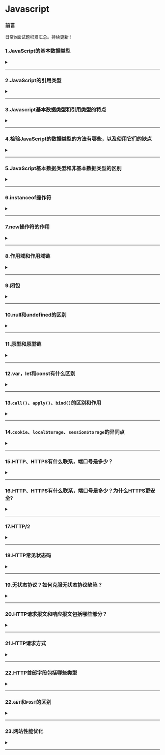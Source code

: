 # Javascript  

### 前言  
日常js面试题积累汇总。持续更新！

### 1.JavaScript的基本数据类型  

<details><summary><b></b></summary>
<p>

#### 答案:   
`Number`、`String`、`Boolean`、`Null`、`Undefined`、`Symbel`（ES6新增）  
Object是JavaScript中所有对象的父对象  
数据封装类对象：`Object`、`Array`、`Boolean`、`Number`、和`String`  
其他对象：`Function`、`Arguments`、`Math`、`Date`、`RegExp`、`Error`  
[js数据类型](https://github.com/yihan12/day-to-day/blob/master/javascript%E7%94%B1%E6%B5%85%E5%85%A5%E6%B7%B1/JavaScript%E6%95%B0%E6%8D%AE%E7%B1%BB%E5%9E%8B.md)  
</p>
</details>  

***

### 2.JavaScript的引用类型  

<details><summary><b></b></summary>
<p>

#### 答案:   
* `Object ` 
* `Function`  
* `Array`  
</p>
</details>  

***

### 3.Javascript基本数据类型和引用类型的特点  

<details><summary><b></b></summary>
<p>

#### 答案:   
1.基本数据类型：值不可变；数据存放在栈区。  
2.引用数据类型：值是可变的；同时保存在栈内存和堆内存。
</p>
</details>  

***

### 4.检验JavaScript的数据类型的方法有哪些，以及使用它们的缺点  

<details><summary><b></b></summary>
<p>

#### 答案:   
* 1.`typeof`：不能判断null和区分Array/Date/RegExp  
* 2.`instanceof`：无法检测null和undefined；未必准确（是否处于处于原型链上的方法不准确）；无法判断字面量方式创建的基本数据类型；    
* 3.`constructor`：无法检测null和undefined；未必准确
* 4.`Object.prototype.toString.call()`：无；全能方法；  
</p>
</details>  

***

### 5.JavaScript基本数据类型和非基本数据类型的区别  

<details><summary><b></b></summary>
<p>

#### 答案:   
* 1.目前JS中有6种基本数据类型：`Undefined`、`Null`、`Boolean`、`Number`、`String`和`Symbel`（ES6新增）。还有一种复杂数据类型----`Object`,`Object`本质上是由一组无序的名值对组成的，`Object`、`Fuction`、`Array`则属于引用类型。  
* 2.基本数据类型是不可变的，而非基本数据类型是可变的。 
* 3.基本数据类型是不可变的，因为一旦它们创建就无法更改。但是非基本数据类型可更改，意味着一旦创建对象，就可以更改它。  
* 4.将基本数据类型与其值进行比较，这意味着如果两个值具有相同的数据类型，并具有相同的值，那么它们是严格相等的。  
* 5.非基本数据类型不与值进行比较。例如，如果两个对象具有相同的属性和值，则它们严格不相等。 
</p>
</details>  

***  

### 6.instanceof操作符  

<details><summary><b></b></summary>
<p>

#### 答案:   
判断对象属于某一个类，回去查找对象的constructor的prototype
</p>
</details>  

***  

### 7.new操作符的作用  

<details><summary><b></b></summary>
<p>

#### 答案:   
* 新生了一个对象  
* 链接到原型(该对象继承该函数的原型，更改了原型链的指向)   
* 绑定this  
* 返回对象  

```javascript
function newCreate(){
  // 创建一个空白对象
  let obj = new Object();
  // 获得构造函数
  let Con = [].shift.call(arguments);
  // 链接到原型
  obj.__proto__ = Con.prototype; 
  // 绑定this,执行构造函数
  let result = Con.apply(obj,arguments);
  // 确保new出来的是个对象
  return typeof result === 'object' ? result : obj;
}
```
</p>
</details>  

***  

### 8.作用域和作用域链  

<details><summary><b></b></summary>
<p>

#### 答案:   
[静态作用域与动态作用域](https://github.com/yihan12/day-to-day/blob/master/202101/%E8%AF%8D%E6%B3%95%E4%BD%9C%E7%94%A8%E5%9F%9F%E5%92%8C%E5%8A%A8%E6%80%81%E4%BD%9C%E7%94%A8%E5%9F%9F.md)  
#### 1.作用域  

* 种类：JS中有三种作用域，全局作用域，函数作用域，ES6新推出的块级作用域。  
* 概念：一个变量的可访问规则，在函数创建的时候就已经创建好作用域，整个JS文件执行有一个最外层的全局作用域（window）。  
* 使用：本作用域内部的所有变量都可以在本作用域内部访问，外部无法访问。内部可访问上级作用域变量，本作用域内部所使用的var声明的变量会有一个作用域提升的过程，let、const声明的变量没有变量提升。  

#### 2.作用域链  

* 一个变量的访问规则的链式操作  
* 可以把它理解成包含自身变量对象和上级变量对象的列表，可以通过[[Scope]]属性查找上级变量  
* 当访问一个变量时，现在本作用域内查找，如果没有，就回去上一级作用域查找，直到全局作用域window下面，都没有返回undefined  
</p>
</details>  

***  

### 9.闭包  

<details><summary><b></b></summary>
<p>

#### 答案:   
1.特点：  

* 内层作用域可以访问外层作用域的变量  
* 闭包就是可以读取其他函数内部变量的函数  
* 函数A返回一个函数B，并且函数B中使用了函数A的变量，函数B就称为闭包  
* 闭包函数引用的变量是存储在堆上的，所以说，当闭包函数弹出调用栈后，闭包返回的函数依然能够调用到闭包函数的变量  

2.优点  

* 使用闭包能够形成独立的空间，延长变量的生命周期，保存中间状态值  
* 可以封装一些私有变量，外部无法直接访问（例如用户登录状态计数器）创建立即执行函数（闭包）实现js模块化封装  
* 解决var声明的循环语句变量无法长久保存的问题  

3.缺点  

* 滥用闭包会导致内存泄漏，因为闭包中引用的包裹函数的变量都永远不会被释放，所以我们应该在必要的时候，及时释放这个闭包函数，将不再使用的闭包引用变量设置为null  
* 由于函数闭包的变量都保存在内存中，会导致内存消耗大  
</p>
</details>  

***

### 10.null和undefined的区别  

<details><summary><b></b></summary>
<p>

#### 答案:   
`undefined`: 表示缺少值，即此处应该有值，但没有定义。   
* 声明一个变量,这个变量的值就自动被赋予了`undefined`;  

```javascript
var a;
// undefined
```  

* 调用函数时，应该被提供的参数没有提供，该参数等于`undefined`;  

* 对象没有赋值的属性，该属性为`undefined`;  

* 函数没有返回值，默认返回`undefined`;  

`null`：表示没有对象，即此处不应该有值。  
* 作为函数的参数，表示该函数的参数不是对象;  
* 作为对象原型链的终点。  

其他方面的区别：   
（1）数据类型的区别  

```javascript
console.log(typeof undefined); // undefined
console.log(typeof null); // Object
```

**注意：这是JS设计的一个失误**  

（2）转为数值的区别  

```javascript
let num1 = 5 + null; // 5
let num2 = 5 + undefined; // NaN
```

（3)`null !== undefined` 

```javascript
console.log(null == undefined); // true
console.log(null === undefined); // false
```
</p>
</details>  

***

### 11.原型和原型链  

<details><summary><b></b></summary>
<p>

#### 答案:   
[原型和原型链](https://github.com/yihan12/day-to-day/blob/master/202012/%E5%8E%9F%E5%9E%8B%E4%B8%8E%E5%8E%9F%E5%9E%8B%E9%93%BE%E4%B8%80%E7%9F%A5%E5%8D%8A%E8%A7%A3.md)  
</p>
</details> 

***

### 12.var，let和const有什么区别

<details><summary><b></b></summary>
<p>

#### 答案:   
* **相同点**：`var`,`let`,`const`声明的变量，是不能被`delete`的;
* **区别**：
**变量提升**：`var`声明的变量存在变量提升，即变量可以在声明之前调用，值为undefined；  
`let`,`const`不存在变量提升，即它们声明的变量一定要在声明后使用，否则会报错。  

**暂时性死区**：`var`不存在暂时性死区；`let`、`const`存在暂时性死区，只有等声明变量后，才可以获取和使用该变量。  

**重复声明**：`var`允许重复声明；`lat`、`const`在同一作用域不允许重复声明。  

**修改声明的变量**：`var`和`let`可以修改声明的变量；`const`声明一个只读常量，一旦声明，常量的值就不能改变。

</p>
</details> 

***

### 13.`call()`、`apply()`、`bind()`的区别和作用

<details><summary><b></b></summary>
<p>

#### 答案:   
> 作用：(改变this的指向)都是在函数执行的时候，改变函数的运行环境，也就是改变函数的执行上下文；第一个参数都是改变运行环境的变量；如果第一个函数没有或者为null、undefined,则默认指向全局window。 

区别：（接受参数的方式不同、改变this指向后的处理不同）  
`call()`从第二个函数开始，第一个参数会依次传递给调用函数(参数列表);改变指向后原函数会立即执行，且此方法只是临时改变this指向一次。    
```javascript
Function.call(obj, varl, var2， var3)
```  
`apply()`的第二个参数是数组，数组的每一个成员会依次传递给调用函数（参数数组）;改变指向后原函数会立即执行，且此方法只是临时改变this指向一次。    
```javascript
Function.apply(obj, [varl, var2， var3])
```
`bind()`从第二个函数开始，第一个参数会依次传递给调用函数(参数列表);改变指向后原函数不会立即执行，会返回一个永久改变this指向的函数。  
```javascript
Function.call(obj, varl, var2， var3)
```

</p>
</details> 

***

### 14.`cookie`、`localStorage`、`sessionStorage`的异同点

<details><summary><b></b></summary>
<p> 

#### 答案:   
| 分类 | 生命周期 | 存储容量 | 储存位置 | 应用场景 | 浏览器兼容性 |    
|:---:|:---:|:---:|:---:|:---:|:---:|       
| cookie | 默认保存在内存中,随浏览器关闭失效(如果设置过期时间，在到过期时间会失效) | 4kb | 保存在客户端每次请求都会带上 | 用户的部分不重要信息或者登录信息 | 兼容性完全没问题 |    
| localStorage | 理论上永久有效,除非主动清除 | 4.98M(不同浏览器情况不同，safari2.49M)| 保存在客户端，不与服务端交互，节省网络流量 | 适合持久化缓存数据，比如页面的偏好配置等 | IE8+以上的浏览器 |   
| sessionStorage | 仅在当前网页会话下有效，关闭页面或浏览器后会被清除 | 4.98M(部分浏览器没有限制) | 保存在客户端，不与服务端交互，节省网络流量 | 适合一次性临时数据缓存 | IE8+以上的浏览器 |    

注意点：  
* `localStorage`写入的时候如果超出容量会报错，但之前保存的数据不会丢失。  
* `localStorage`存储量快要满的时候，`getItem`的性能会急剧下降。  
* `webStorage(localStorage、sessionStorage)`在保存复杂数据类型时，较为依赖`JSON.stringify()`在移动端性能问题比较明显。 
</p>
</details> 

***

### 15.HTTP、HTTPS有什么联系，端口号是多少？

<details><summary><b></b></summary>
<p> 

#### 答案:   
HTTP通常承载于TCP之上，在HTTP和TCP之间添加了一个安全协议层（SSL或TLS），这个时候，就变成了我们常说的HTTPS。HTTP默认端口号80，HTTPS默认端口号443。  
</p>
</details>

***

### 16.HTTP、HTTPS有什么联系，端口号是多少？为什么HTTPS更安全?

<details><summary><b></b></summary>
<p> 

#### 答案:   
HTTP:是客户端和服务端之间数据传输的格式规范，表示超文本传输协议。HTTP通常承载于TCP之上，在HTTP和TCP之间添加了一个安全协议层（SSL或TSL），这个时候，就变成了我们常说的HTTPS。HTTP默认端口号80，HTTPS默认端口号443。  
在网络请求中，需要很多服务器，路由器的转发。其中的节点都可能篡改信息，而如果使用HTTPS，密钥在终点站才有。HTTPS之所以安全，是因为它利用SSL/TLS协议传输。它包含证书、卸载、流量转发、负载均衡、页面适配、浏览器适配、refer传递等技术、保障了传输过程中的安全性。
</p>
</details>  

***

### 17.HTTP/2

<details><summary><b></b></summary>
<p> 

#### 答案:   
> 引入服务器端推送（server push）的概念,它允许服务器端在客户端需要数据之前主动将数据发送到客户端缓存中，从而提高性能。  
> 提供更多的加密支持。  
> 使用多路线路，允许多个消息在一个连接上同时交差。  
> 增加了头压缩（header compression），因此请求非常小，请求和响应的header都只会占用很小的带宽。
</p>
</details>  

***

### 18.HTTP常见状态码

<details><summary><b></b></summary>
<p> 

#### 答案:   
* 100 Continue表示继续，一般在发送post请求时，已发送了HTTP header之后，服务端将会缓存此信息，表示确认，之后发送具体参数信息。  
* 200 OK表示正常返回信息。  
* 201 Created表示请求成功并且服务器创建了新资源。  
* 202 Accepted表示服务器已接受请求，但尚未处理。  
* 301 Moved Permanently表示请求的网页已永久移动到新位置。  
* 302 Found表示临时重定向。  
* 303 See Other表示临时重定向，且总是使用GET请求新的URI。  
* 304 Not Modified表示自从上次请求后，请求网页未修改。  
* 400 Bad Request表示服务器无法理解请求格式，客户端不应当尝试再次使用相同的内容发起请求。  
* 401 Unauthorized表示请求未授权。  
* 403 Forbidden表示禁止访问。  
* 404 Not Found表示找不到如何与URI匹配的资源。  
* 500 Internet Server error表示最常见的服务端的错误。  
* 503 Service Unavailable表示服务端暂时无法处理请求（可能是过载或维护）。  

</p>
</details>  

***

### 19.无状态协议？如何克服无状态协议缺陷？
<details><summary><b></b></summary>
<p> 

#### 答案:   
无状态协议对于事务处理没有记忆功能，缺少状态意味着如果后续需要处理，需要前面提供信息。  
克服无状态协议缺陷的办法就是通过cookie和会话保存信息。

</p>
</details>  

***

### 20.HTTP请求报文和响应报文包括哪些部分？
<details><summary><b></b></summary>
<p> 

#### 答案:   
请求报文：  
* 请求行，包含请求方法、URI、HTTP版本信息。  
* 请求首部字段。  
* 请求内容实体。  

响应报文：  
* 状态行，包括HTTP版本，状态码，状态码的原因短语。  
* 响应首部字段。  
* 响应内容实体。  



</p>
</details>  

***  

### 21.HTTP请求方式  
<details><summary><b></b></summary>
<p> 

#### 答案:   
* GET:请求访问已经被URI（统一资源标识符）识别的资源，可以通过URL，给服务器传递参数数据。  
* POST：传输信息给服务器，主要功能与GET方法类似，但传递的数据量通常不受限。   
* PUT:传输文件，报文主体包含文件内容，保存到对应URI的位置。   
* HEAD:获得报文首部，与get方法类似，只是不返回报文主体，一般用于验证URI是否有效。   
* DELETE：删除文件，与PUT方法相反，删除对应URL位置的文件。   
* OPTIONS:查询相应URI支持的HTTP方法。  

</p>
</details>  

***  

### 22.HTTP首部字段包括哪些类型  
<details><summary><b></b></summary>
<p> 

#### 答案:   
* 通用首部字段(请求报文和响应报文都会使用的首部字段)。  
> `Date`:创建报文的时间。  
> `Connection`:连接的管理。  
> `Cache-Control`:缓存机制。  
> `Transfer-Encoding`:报文主体的传输编码方式。  

* 请求首部字段（请求报文会使用的首部字段）。  
> `Host`: 请求资源所在的服务器。  
> `Accept`: 可处理的媒体类型。  
> `Accept-Charset`: 可接受的字符集。  
> `Accept-Encoding`: 可接受的内容编码。  
> `Accept-Language`: 可接受的自然语言。  

* 响应首部字段（响应报文会使用的字段）。  
> `Accept-Ranges`: 可接受的字节范围。  
> `Location`: 令客户端重新定向到的URL。  

* 实体首部字段（请求报文和响应报文的实体部分使用的首部字段）。  
> `Allow`: 资源可支持的HTTP方法。  
> `Content-Type`: 实体主体的类型。  
> `Content-Encoding`: 实体主体使用的编码方式。  
> `Content-Language`: 实体主体的自然语言。  
> `Content-Length`: 实体主体的字节数。 
> `Content-Range`: 实体主体的位置范围，一般用于发出部分请求时使用。  

</p>
</details>  

***

### 22.`GET`和`POST`的区别
<details><summary><b></b></summary>
<p> 

#### 答案:   
* `GET`一般用于获取/查询资源，应该时安全幂等（对于同一URL的多个请求应该返回同样的结果）的；而`POST`一般用于更新资源信息，会修改服务器上的资源信息。  
* `GET`请求的数据会附在URI之后（就是把数据放在HTTP协议头中）；`POST`把提交的数据放在HTTP的requset body中。  
* `GET`方式提交的数据最多时1024字节，这个限制取决于操作系统的支持；理论上讲`POST`是没有大小限制的。  
* 在ASP中，服务端获取`GET`请求参数用Requset.QueryString;获取`POST`的请求参数用Requset.Form。  
* `POST`比`GET`安全性更高：`GET`提交数据，用户名和密码将明文出现在URL上；登录页面有可能被浏览器缓存；其他人可以查看浏览器历史记录；还可能造成Cross-site request forgery攻击。

</p>
</details>  

***  

### 23.网站性能优化
<details><summary><b></b></summary>
<p> 

#### 答案:   
- [x] [网站性能优化实战](https://juejin.cn/post/6844903613790175240)  
- [x] [网站性能优化实战(二)](https://imweb.io/topic/5b4d417eee0c3b0779df96d9)  
- [x] [网站性能优化实战篇](https://segmentfault.com/a/1190000021098540)  

基本优化：  
* 图片压缩合并；  
* 代码精简、混淆；  
* 减少`iframe`使用；  
* 避免图片`src`为空；  
* 减少`HTTP`请求数；  
* 避免重定向；  
* 样式表放页头、脚本放底部；  

网站性能优化总结：  
(一)网络传输性能优化————重定向——>拉取缓存——>DNS查询——>建立TCP链接——>发起请求——>处理HTML元素——>元素加载完成   
* 浏览器缓存。  
* 资源打包压缩（webpack）：注意不要对图片文件进行Gzip压缩！  
* 图片资源优化：不在HTML里缩放图像；使用雪碧图（CSS sprite）；使用字体图标（iconfont）；使用WebP;  
* 网络传输性能检查工具————Page Speed。  
* 使用CDN。

(二)页面性能优化————处理HTML标记并构建DOM树——>处理CSS标记并构建CSSOM树——>将DOM和CSSOM合并成一个render渲染树——>根据渲染树来布局，以计算每个节点的几何信息——>将每个节点绘制在屏幕上  
* DOM渲染层与GPU硬件加速。  
* 降低重绘和重排的频率和成本。

总结：  
> CSS读写分离：不用js操作元素样式。  
> 通过切换class或使用style.csstext属性批量操作元素样式。  
> DOM元素离线更新。  
> 将没用的元素设为不可见：减小重绘的压力，必要的时候再将元素显示。  
> 压缩DOM的深度，一个渲染层不要用过深的子元素，少用DOM完成页面样式，多用伪元素，或者box-shadow取代。  
> 图片在渲染前指定大小。  
> 降低重绘和重排的频率和成本。  
</p>
</details>  

***  

